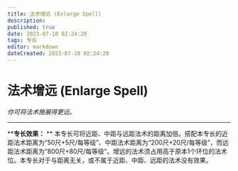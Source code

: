 ```yaml
---
title: 法术增远 (Enlarge Spell)
description: 
published: true
date: 2023-07-10 02:24:20
tags: 专长
editor: markdown
dateCreated: 2023-07-10 02:24:20
---
```


# 法术增远 (Enlarge Spell)

_你可将法术施展得更远。_

---

****专长效果：** **
本专长可将近距、中距与远距法术的距离加倍。搭配本专长的近距法术距离为“50尺+5尺/每等级”、中距法术距离为“200尺+20尺/每等级”，而远距法术距离为“800尺+80尺/每等级”。增远的法术须占用高于原本1个环位的法术位。本专长对于与距离无关，或不属于近距、中距、远距的法术没有效果。

